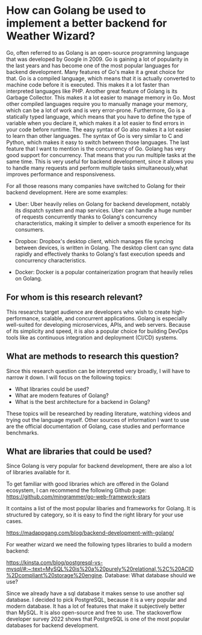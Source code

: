 # How can Golang be used to implement a better backend for Weather Wizard?


Go, often referred to as Golang is an open-source programming language that was developed by Google in 2009.
Go is gaining a lot of popularity in the last years and has become one of the most popular languages for backend development.
Many features of Go's make it a great choice for that. Go is a compiled language, which means that it is actually converted to machine code before it is executed.
This makes it a lot faster than interpreted languages like PHP. Another great feature of Golang is its Garbage Collector. This makes it a lot easier to
manage memory in Go. Most other compiled languages require you to manually manage your memory, which can be a lot of work and is very error-prone.
Furthermore, Go is a statically typed language, which means that you have to define the type of variable when you declare it, which makes it a lot easier to
find errors in your code before runtime. The easy syntax of Go also makes it a lot easier to learn than other languages. The syntax of Go
is very similar to C and Python, which makes it easy to switch between those languages. The last feature that I want to mention is the concurrency of Go.
Golang has very good support for concurrency. That means that you run multiple tasks at the same time. This is very useful for backend development,
since it allows you to handle many requests and perform multiple tasks simultaneously,what improves performance and responsiveness.

For all those reasons many companies have switched to Golang for their backend development. Here are some examples:

- Uber: Uber heavily relies on Golang for backend development, notably its dispatch system and map services. Uber can handle a huge number of requests concurrently thanks to Golang's concurrency characteristics, making it simpler to deliver a smooth experience for its consumers.

- Dropbox: Dropbox's desktop client, which manages file syncing between devices, is written in Golang. The desktop client can sync data rapidly and effectively thanks to Golang's fast execution speeds and concurrency characteristics.

- Docker: Docker is a popular containerization program that heavily relies on Golang.


## For whom is this research relevant?

This researchs target audience are developers who wish to create high-performance, scalable, and concurrent applications. Golang is especially well-suited for developing microservices, APIs, and web servers. Because of its simplicity and speed, it is also a popular choice for building DevOps tools like as continuous integration and deployment (CI/CD) systems.


## What are methods to research this question?

Since this research question can be interpreted very broadly, I will have to narrow it down. I will focus on the following topics:

- What libraries could be used?
- What are modern features of Golang?
- What is the best architecture for a backend in Golang?

These topics will be researched by reading literature, watching videos and trying out the language myself. Other sources of information I want to use are the official documentation of Golang, case studies and performance benchmarks.

## What are libraries that could be used?

Since Golang is very popular for backend development, there are also a lot of libraries available for it. 

To get familiar with good libraries which are offered in the Goland ecosystem, I can recommend the following Github page:
https://github.com/mingrammer/go-web-framework-stars

It contains a list of the most popular libaries and frameworks for Golang. It is structured by category, so it is easy to find the right library for your use cases.

https://madappgang.com/blog/backend-development-with-golang/

For weather wizard we need the following types libraries to build a modern backend:

https://kinsta.com/blog/postgresql-vs-mysql/#:~:text=MySQL%20is%20a%20purely%20relational,%2C%20ACID%2Dcompliant%20storage%20engine.
Database: What database should we use?

Since we already have a sql database it makes sense to use another sql database. I decided to pick PostgreSQL, because it is a very popular and modern database. It has a lot of features that make it subjectively better than MySQL. It is also open-source and free to use. 
The stackoverflow developer survey 2022 shows that PostgreSQL is one of the most popular databases for backend development.








